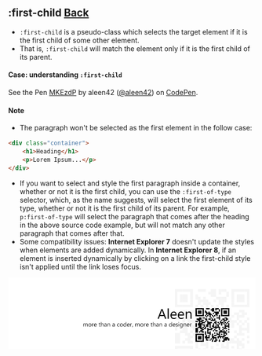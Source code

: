 ## :first-child [**Back**](./../pseudoClass.md)

- `:first-child` is a pseudo-class which selects the target element if it is the first child of some other element.
- That is, `:first-child` will match the element only if it is the first child of its parent.

#### Case: understanding `:first-child`

<p data-height="266" data-theme-id="21735" data-slug-hash="MKEzdP" data-default-tab="result" data-user="aleen42" class='codepen'>See the Pen <a href='http://codepen.io/aleen42/pen/MKEzdP/'>MKEzdP</a> by aleen42 (<a href='http://codepen.io/aleen42'>@aleen42</a>) on <a href='http://codepen.io'>CodePen</a>.</p>
<script async src="//assets.codepen.io/assets/embed/ei.js"></script>

#### Note

- The paragraph won't be selected as the first element in the follow case:

```html
<div class="container">
    <h1>Heading</h1>
    <p>Lorem Ipsum...</p>
</div>
```

- If you want to select and style the first paragraph inside a container, whether or not it is the first child, you can use the `:first-of-type` selector, which, as the name suggests, will select the first element of its type, whether or not it is the first child of its parent. For example, `p:first-of-type` will select the paragraph that comes after the heading in the above source code example, but will not match any other paragraph that comes after that.
- Some compatibility issues: **Internet Explorer 7** doesn't update the styles when elements are added dynamically. In **Internet Explorer 8**, if an element is inserted dynamically by clicking on a link the first-child style isn't applied until the link loses focus.


<a href="http://aleen42.github.io/" target="_blank" ><img src="./../../../pic/tail.gif"></a>